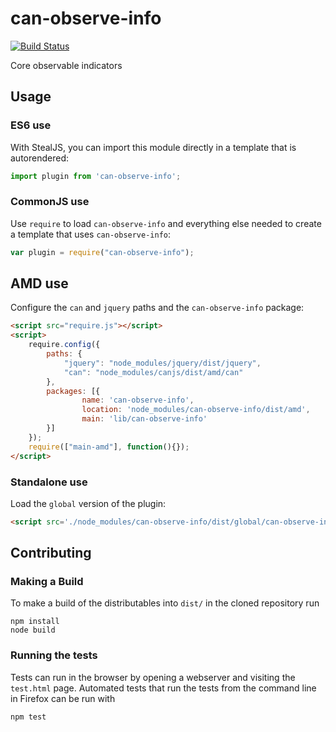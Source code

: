 # can-observe-info

[![Build Status](https://travis-ci.org/canjs/can-observe-info.png?branch=master)](https://travis-ci.org/canjs/can-observe-info)

Core observable indicators

## Usage

### ES6 use

With StealJS, you can import this module directly in a template that is autorendered:

```js
import plugin from 'can-observe-info';
```

### CommonJS use

Use `require` to load `can-observe-info` and everything else
needed to create a template that uses `can-observe-info`:

```js
var plugin = require("can-observe-info");
```

## AMD use

Configure the `can` and `jquery` paths and the `can-observe-info` package:

```html
<script src="require.js"></script>
<script>
	require.config({
	    paths: {
	        "jquery": "node_modules/jquery/dist/jquery",
	        "can": "node_modules/canjs/dist/amd/can"
	    },
	    packages: [{
		    	name: 'can-observe-info',
		    	location: 'node_modules/can-observe-info/dist/amd',
		    	main: 'lib/can-observe-info'
	    }]
	});
	require(["main-amd"], function(){});
</script>
```

### Standalone use

Load the `global` version of the plugin:

```html
<script src='./node_modules/can-observe-info/dist/global/can-observe-info.js'></script>
```

## Contributing

### Making a Build

To make a build of the distributables into `dist/` in the cloned repository run

```
npm install
node build
```

### Running the tests

Tests can run in the browser by opening a webserver and visiting the `test.html` page.
Automated tests that run the tests from the command line in Firefox can be run with

```
npm test
```
